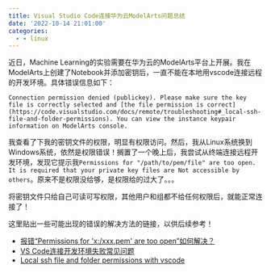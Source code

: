 ```yaml
---
title: Visual Studio Code连接华为云ModelArts问题总结
date: '2022-10-14 21:01:00'
categories:
  - - linux
---
```

近日，Machine Learning的实验需要在华为云的ModelArts平台上开展。我在ModelArts上创建了Notebook并添加密钥后，一直不能在本地用vscode连接远程的开发环境。具体错误信息如下：

```
Connection permission denied (publickey). Please make sure the key file is correctly selected and [the file permission is correct](https://code.visualstudio.com/docs/remote/troubleshooting#_local-ssh-file-and-folder-permissions). You can view the instance keypair information on ModelArts console.
```

我查看了下我的密钥文件的权限，明显有权限访问。然后，我从Linux系统换到Windows系统，依然是权限错误！搁置了一个晚上后，我尝试从终端连接远程开发环境，发现它提示我`Permissions for "/path/to/pem/file" are too open. It is required that your private key files are Not accessible by others`。原来不是权限没给够，是权限给的过大了。。。

将密钥文件只给自己可读可写权限，其他用户和组都不给任何权限后，就能正常连接了！

这里贴出一些可能出现的错误的解决方法的链接，以供后续参考！

- [报错“Permissions for 'x:/xxx.pem' are too open”如何解决？](https://support.huaweicloud.com/modelarts_faq/modelarts_05_3120.html)
- [VS Code连接开发环境失败常见问题](https://support.huaweicloud.com/modelarts_faq/modelarts_05_0513.html)
- [Local ssh file and folder permissions with vscode](https://code.visualstudio.com/docs/remote/troubleshooting#_local-ssh-file-and-folder-permissions)

